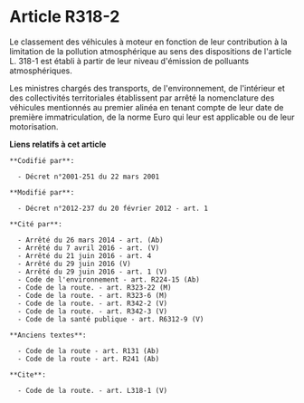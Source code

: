 # Article R318-2

Le classement des véhicules à moteur en fonction de leur contribution à la limitation de la pollution atmosphérique au sens
des dispositions de l'article L. 318-1 est établi à partir de leur niveau d'émission de polluants atmosphériques. 

Les ministres chargés des transports, de l'environnement, de l'intérieur et des collectivités territoriales établissent par
arrêté la nomenclature des véhicules mentionnés au premier alinéa en tenant compte de leur date de première immatriculation,
de la norme Euro qui leur est applicable ou de leur motorisation.

**Liens relatifs à cet article**

	**Codifié par**:

	  - Décret n°2001-251 du 22 mars 2001

	**Modifié par**:

	  - Décret n°2012-237 du 20 février 2012 - art. 1

	**Cité par**:

	  - Arrêté du 26 mars 2014 - art. (Ab)
	  - Arrêté du 7 avril 2016 - art. (V)
	  - Arrêté du 21 juin 2016 - art. 4
	  - Arrêté du 29 juin 2016 (V)
	  - Arrêté du 29 juin 2016 - art. 1 (V)
	  - Code de l'environnement - art. R224-15 (Ab)
	  - Code de la route. - art. R323-22 (M)
	  - Code de la route. - art. R323-6 (M)
	  - Code de la route. - art. R342-2 (V)
	  - Code de la route. - art. R342-3 (V)
	  - Code de la santé publique - art. R6312-9 (V)

	**Anciens textes**:

	  - Code de la route - art. R131 (Ab)
	  - Code de la route - art. R241 (Ab)

	**Cite**:

	  - Code de la route. - art. L318-1 (V)
